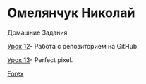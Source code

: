 

# Омелянчук Николай
Домашние Задания

[Урок 12](https://nick22-art.github.io/lesson_12/ "Домашка урок 12")- Работа с репозиторием на GitHub.

[Урок 13](https://nick22-art.github.io/lesson_13/ "Домашка урок 13")- Perfect pixel.


[Forex](https://nick22-art.github.io/project_forex/ "Собственный проект")
